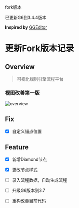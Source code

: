 fork版本

已更新G6到3.4.4版本

**Inspired by** [GGEditor](https://github.com/alibaba/GGEditor)

# 更新Fork版本记录

## Overview

> 可视化规则引擎流程平台 

### 视图改善第一版
![overview](https://user-images.githubusercontent.com/10258691/93251305-9692a680-f7c6-11ea-9c70-0b356bb65330.jpg)



## Fix

* [x] 自定义锚点位置

## Feature


* [x] 新增Diamond节点
* [x] 更改节点样式
* [ ] 录入流程数据，自动生成流程
* [ ] 升级G6版本到3.7
* [ ] 重构改善目前代码

